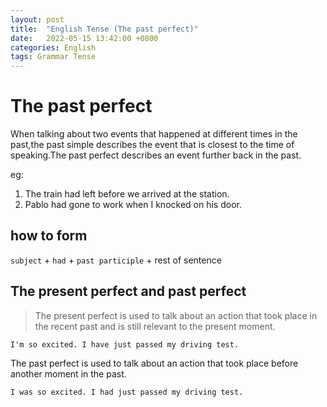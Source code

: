 ```yaml
---
layout: post
title:  "English Tense (The past perfect)"
date:   2022-05-15 13:42:00 +0800
categories: English
tags: Grammar Tense
---
```


# The past perfect

When talking about two events that happened at different times in the past,the past simple describes the event that is closest to the time of speaking.The past perfect describes an event further back in the past.

eg: 

1. The train had left before we arrived at the station.
2. Pablo had gone to work when I knocked on his door.

## how to form

`subject` + `had` + `past participle` + rest of sentence

## The present perfect and past perfect

> The present perfect is used to talk about an action that took place in the recent past and is still relevant to the present moment.

`I'm so excited. I have just passed my driving test.`

The past perfect is used to talk about an action that took place before another moment in the past.

`I was so excited. I had just passed my driving test.`
